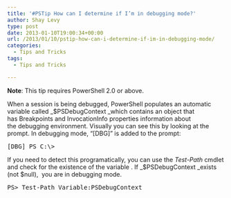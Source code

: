 ```yaml
---
title: '#PSTip How can I determine if I’m in debugging mode?'
author: Shay Levy
type: post
date: 2013-01-10T19:00:34+00:00
url: /2013/01/10/pstip-how-can-i-determine-if-im-in-debugging-mode/
categories:
  - Tips and Tricks
tags:
  - Tips and Tricks

---
```

**Note**: This tip requires PowerShell 2.0 or above.

When a session is being debugged, PowerShell populates an automatic variable called _$PSDebugContext _which contains an object that has Breakpoints and InvocationInfo properties information about the debugging environment. Visually you can see this by looking at the prompt. In debugging mode, &#8220;[DBG]&#8221; is added to the prompt:

<pre class="brush: powershell; title: ; notranslate" title="">[DBG] PS C:\&gt;
</pre>

If you need to detect this programatically, you can use the _Test-Path_ cmdlet and check for the existence of the variable . If _$PSDebugContext _exists (not $null),  you are in debugging mode.

<pre class="brush: powershell; title: ; notranslate" title="">PS&gt; Test-Path Variable:PSDebugContext
</pre>
